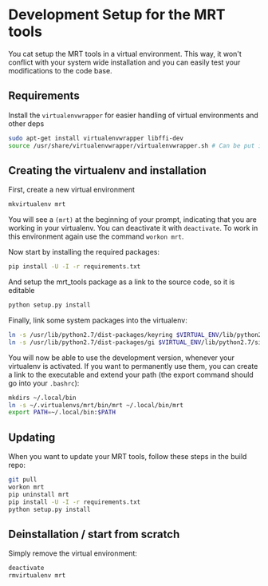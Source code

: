 # Development Setup for the MRT tools
You cat setup the MRT tools in a virtual environment. This way, it won't conflict with your system wide installation and you can easily test your modifications to the code base.

## Requirements
Install the `virtualenvwrapper` for easier handling of virtual environments and other deps
```bash
sudo apt-get install virtualenvwrapper libffi-dev
source /usr/share/virtualenvwrapper/virtualenvwrapper.sh # Can be put into bashrc
```

## Creating the virtualenv and installation
First, create a new virtual environment
```bash
mkvirtualenv mrt
```
You will see a `(mrt)` at the beginning of your prompt, indicating that you are working in your virtualenv.
You can deactivate it with `deactivate`. To work in this environment again use the command `workon mrt`.

Now start by installing the required packages:
```bash
pip install -U -I -r requirements.txt
```
And setup the mrt_tools package as a link to the source code, so it is editable
```bash
python setup.py install
```

Finally, link some system packages into the virtualenv:
```bash
ln -s /usr/lib/python2.7/dist-packages/keyring $VIRTUAL_ENV/lib/python2.7/site-packages/
ln -s /usr/lib/python2.7/dist-packages/gi $VIRTUAL_ENV/lib/python2.7/site-packages/
```

You will now be able to use the development version, whenever your virtualenv is activated.
If you want to permanently use them, you can create a link to the executable and extend your path (the export command should go into your `.bashrc`):
```bash
mkdirs ~/.local/bin
ln -s ~/.virtualenvs/mrt/bin/mrt ~/.local/bin/mrt
export PATH=~/.local/bin:$PATH
```

## Updating
When you want to update your MRT tools, follow these steps in the build repo:
```bash
git pull
workon mrt
pip uninstall mrt
pip install -U -I -r requirements.txt
python setup.py install
```

## Deinstallation / start from scratch
Simply remove the virtual environment:
```bash
deactivate
rmvirtualenv mrt
```
